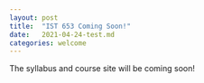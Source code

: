 ```yaml
---
layout: post
title:  "IST 653 Coming Soon!"
date:   2021-04-24-test.md
categories: welcome
---
```



The syllabus and course site will be coming soon! 
